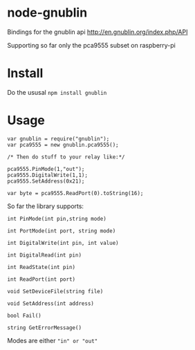 node-gnublin
============

Bindings for the gnublin api http://en.gnublin.org/index.php/API

Supporting so far only the pca9555 subset on raspberry-pi

Install
=======
Do the ususal `npm install gnublin`

Usage
====

```
var gnublin = require("gnublin");
var pca9555 = new gnublin.pca9555();

/* Then do stuff to your relay like:*/

pca9555.PinMode(1,"out");
pca9555.DigitalWrite(1,1);
pca9555.SetAddress(0x21);

var byte = pca9555.ReadPort(0).toString(16);

```

So far the library supports:

`int PinMode(int pin,string mode)`

`int PortMode(int port, string mode)`

`int DigitalWrite(int pin, int value)`

`int DigitalRead(int pin)`

`int ReadState(int pin)`

`int ReadPort(int port)`

`void SetDeviceFile(string file)`

`void SetAddress(int address)`

`bool Fail()`

`string GetErrorMessage()`

Modes are either `"in" or "out"` 
